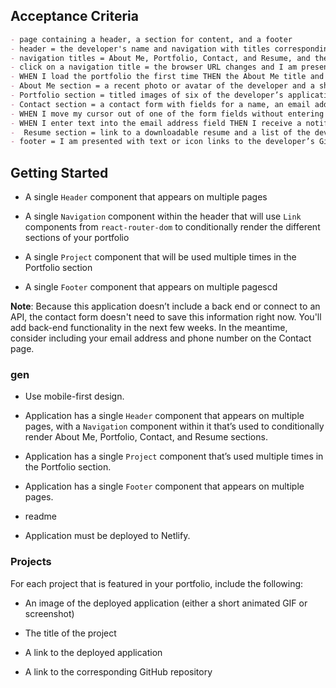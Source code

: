 ## Acceptance Criteria

```md
- page containing a header, a section for content, and a footer
- header = the developer's name and navigation with titles corresponding to different sections of the portfolio
- navigation titles = About Me, Portfolio, Contact, and Resume, and the title corresponding to the current section is highlighted
- click on a navigation title = the browser URL changes and I am presented with the corresponding section below the navigation and that title is highlighted
- WHEN I load the portfolio the first time THEN the About Me title and section are selected by default
- About Me section = a recent photo or avatar of the developer and a short bio about them
- Portfolio section = titled images of six of the developer’s applications with links to both the deployed applications and the corresponding GitHub repositories
- Contact section = a contact form with fields for a name, an email address, and a message
- WHEN I move my cursor out of one of the form fields without entering text THEN I receive a notification that this field is required
- WHEN I enter text into the email address field THEN I receive a notification if I have entered an invalid email address
-  Resume section = link to a downloadable resume and a list of the developer’s proficiencies
- footer = I am presented with text or icon links to the developer’s GitHub and LinkedIn profiles, and their profile on a third platform (Stack Overflow, Twitter)
```

## Getting Started

* A single `Header` component that appears on multiple pages

* A single `Navigation` component within the header that will use `Link` components from `react-router-dom` to conditionally render the different sections of your portfolio

* A single `Project` component that will be used multiple times in the Portfolio section

* A single `Footer` component that appears on multiple pagescd 

**Note**: Because this application doesn’t include a back end or connect to an API, the contact form doesn't need to save this information right now. You'll add back-end functionality in the next few weeks. In the meantime, consider including your email address and phone number on the Contact page.

### gen

* Use mobile-first design.

* Application has a single `Header` component that appears on multiple pages, with a `Navigation` component within it that’s used to conditionally render About Me, Portfolio, Contact, and Resume sections.

* Application has a single `Project` component that’s used multiple times in the Portfolio section.

* Application has a single `Footer` component that appears on multiple pages.

* readme

* Application must be deployed to Netlify.

### Projects

For each project that is featured in your portfolio, include the following:

* An image of the deployed application (either a short animated GIF or screenshot)

* The title of the project

* A link to the deployed application

* A link to the corresponding GitHub repository